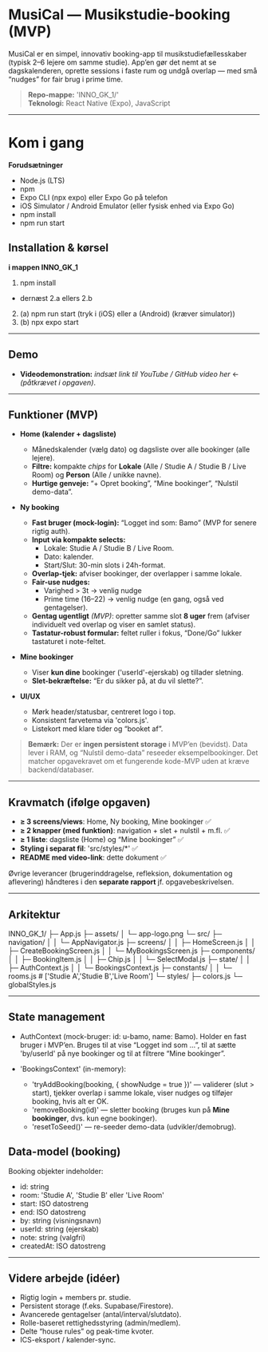 # MusiCal — Musikstudie-booking (MVP)

MusiCal er en simpel, innovativ booking-app til musikstudiefællesskaber (typisk 2–6 lejere om samme studie). App’en gør det nemt at se dagskalenderen, oprette sessions i faste rum og undgå overlap — med små “nudges” for fair brug i prime time.

> **Repo-mappe:** 'INNO_GK_1/'  
> **Teknologi:** React Native (Expo), JavaScript

---

# Kom i gang
**Forudsætninger**
- Node.js (LTS)
- npm
- Expo CLI (npx expo) eller Expo Go på telefon
- iOS Simulator / Android Emulator (eller fysisk enhed via Expo Go)
- npm install
- npm run start

## Installation & kørsel
**i mappen INNO_GK_1**
1. npm install
- dernæst 2.a ellers 2.b
2. (a) npm run start (tryk i (iOS) eller a (Android) (kræver simulator))
2. (b) npx expo start

---

## Demo

- **Videodemonstration:** _indsæt link til YouTube / GitHub video her_ ← _(påtkrævet i opgaven)_.

---

## Funktioner (MVP)

- **Home (kalender + dagsliste)**

  - Månedskalender (vælg dato) og dagsliste over alle bookinger (alle lejere).
  - **Filtre:** kompakte _chips_ for **Lokale** (Alle / Studie A / Studie B / Live Room) og **Person** (Alle / unikke navne).
  - **Hurtige genveje:** “+ Opret booking”, “Mine bookinger”, “Nulstil demo-data”.

- **Ny booking**

  - **Fast bruger (mock-login):** “Logget ind som: Bamo” (MVP for senere rigtig auth).
  - **Input via kompakte selects:**
    - Lokale: Studie A / Studie B / Live Room.
    - Dato: kalender.
    - Start/Slut: 30-min slots i 24h-format.
  - **Overlap-tjek:** afviser bookinger, der overlapper i samme lokale.
  - **Fair-use nudges:**
    - Varighed > 3t → venlig nudge
    - Prime time (16–22) → venlig nudge (en gang, også ved gentagelser).
  - **Gentag ugentligt** _(MVP)_: opretter samme slot **8 uger** frem (afviser individuelt ved overlap og viser en samlet status).
  - **Tastatur-robust formular:** feltet ruller i fokus, “Done/Go” lukker tastaturet i note-feltet.

- **Mine bookinger**

  - Viser **kun dine** bookinger ('userId'-ejerskab) og tillader sletning.
  - **Slet-bekræftelse:** “Er du sikker på, at du vil slette?”.

- **UI/UX**
  - Mørk header/statusbar, centreret logo i top.
  - Konsistent farvetema via 'colors.js'.
  - Listekort med klare tider og “booket af”.

> **Bemærk:** Der er **ingen persistent storage** i MVP’en (bevidst). Data lever i RAM, og “Nulstil demo-data” reseeder eksempelbookinger. Det matcher opgavekravet om et fungerende kode-MVP uden at kræve backend/databaser.

---

## Kravmatch (ifølge opgaven)

- **≥ 3 screens/views**: Home, Ny booking, Mine bookinger ✅
- **≥ 2 knapper (med funktion)**: navigation + slet + nulstil + m.fl. ✅
- **≥ 1 liste**: dagsliste (Home) og “Mine bookinger” ✅
- **Styling i separat fil**: 'src/styles/*' ✅
- **README med video-link**: dette dokument ✅

Øvrige leverancer (brugerinddragelse, refleksion, dokumentation og aflevering) håndteres i den **separate rapport** jf. opgavebeskrivelsen.

---

## Arkitektur

INNO_GK_1/
├─ App.js
├─ assets/
│ └─ app-logo.png
└─ src/
├─ navigation/
│ │ └─ AppNavigator.js
├─ screens/
│ │ ├─ HomeScreen.js
│ │ ├─ CreateBookingScreen.js
│ │ └─ MyBookingsScreen.js
├─ components/
│ │ ├─ BookingItem.js
│ │ ├─ Chip.js
│ │ └─ SelectModal.js
├─ state/
│ │ ├─ AuthContext.js
│ │ └─ BookingsContext.js
├─ constants/
│ │ └─ rooms.js # ['Studie A','Studie B','Live Room']
└─ styles/
├─ colors.js
└─ globalStyles.js

---

## State management

  - AuthContext (mock-bruger: id: u-bamo, name: Bamo).   Holder en fast bruger i MVP’en. Bruges til at vise “Logget ind som …”, til at sætte 'by/userId' på nye bookinger og til at filtrere “Mine bookinger”.

  - 'BookingsContext' (in-memory):  
    - 'tryAddBooking(booking, { showNudge = true })' — validerer (slut > start), tjekker overlap i samme lokale, viser nudges og tilføjer booking, hvis alt er OK.
    - 'removeBooking(id)' — sletter booking (bruges kun på **Mine bookinger**, dvs. kun egne bookinger).
    - 'resetToSeed()' — re-seeder demo-data (udvikler/demobrug).

## Data-model (booking)
  Booking objekter indeholder:
  - id: string
  - room: 'Studie A', 'Studie B' eller 'Live Room'
  - start: ISO datostreng
  - end: ISO datostreng
  - by: string (visningsnavn)
  - userId: string (ejerskab)
  - note: string (valgfri)
  - createdAt: ISO datostreng

---

## Videre arbejde (idéer)
- Rigtig login + members pr. studie.
- Persistent storage (f.eks. Supabase/Firestore).
- Avancerede gentagelser (antal/interval/slutdato).
- Rolle-baseret rettighedsstyring (admin/medlem).
- Delte “house rules” og peak-time kvoter.
- ICS-eksport / kalender-sync.